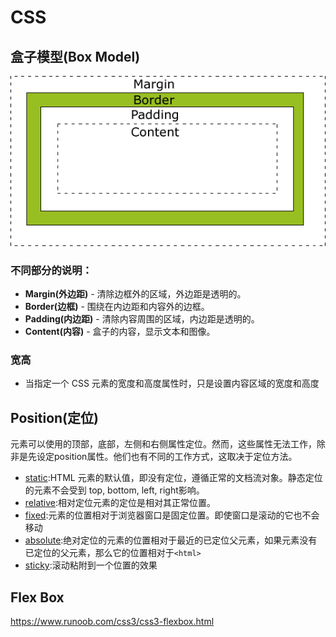 # CSS



## 盒子模型(Box Model)

<img src="CSS.assets/box-model.gif" alt="img"  />

### 不同部分的说明：

- **Margin(外边距)** - 清除边框外的区域，外边距是透明的。
- **Border(边框)** - 围绕在内边距和内容外的边框。
- **Padding(内边距)** - 清除内容周围的区域，内边距是透明的。
- **Content(内容)** - 盒子的内容，显示文本和图像。

### 宽高

* 当指定一个 CSS 元素的宽度和高度属性时，只是设置内容区域的宽度和高度



## Position(定位)

元素可以使用的顶部，底部，左侧和右侧属性定位。然而，这些属性无法工作，除非是先设定position属性。他们也有不同的工作方式，这取决于定位方法。

- [static](https://www.runoob.com/css/css-positioning.html#position-static):HTML 元素的默认值，即没有定位，遵循正常的文档流对象。静态定位的元素不会受到 top, bottom, left, right影响。
- [relative](https://www.runoob.com/css/css-positioning.html#position-relative):相对定位元素的定位是相对其正常位置。
- [fixed](https://www.runoob.com/css/css-positioning.html#position-fixed):元素的位置相对于浏览器窗口是固定位置。即使窗口是滚动的它也不会移动
- [absolute](https://www.runoob.com/css/css-positioning.html#position-absolute):绝对定位的元素的位置相对于最近的已定位父元素，如果元素没有已定位的父元素，那么它的位置相对于`<html>`
- [sticky](https://www.runoob.com/css/css-positioning.html#position-sticky):滚动粘附到一个位置的效果



## Flex Box

https://www.runoob.com/css3/css3-flexbox.html



























